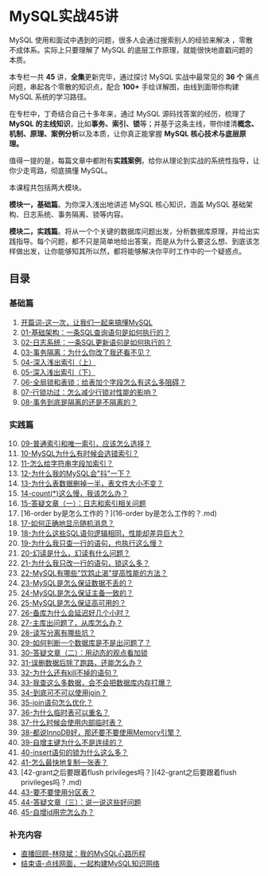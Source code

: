 # MySQL实战45讲

MySQL 使用和面试中遇到的问题，很多人会通过搜索别人的经验来解决 ，零散不成体系。实际上只要理解了 MySQL 的底层工作原理，就能很快地直戳问题的本质。

本专栏一共 **45** 讲，**全集**更新完毕，通过探讨 MySQL 实战中最常见的 **36 个** 痛点问题，串起各个零散的知识点，配合 **100+** 手绘详解图，由线到面带你构建 MySQL 系统的学习路径。

在专栏中，丁奇结合自己十多年来，通过 MySQL 源码找答案的经历，梳理了 **MySQL 的主线知识**，比如**事务、索引、锁**等；并基于这条主线，带你缕清**概念、机制、原理、案例分析**以及本质，让你真正能掌握 **MySQL 核心技术与底层原理。**

值得一提的是，每篇文章中都附有**实践案例**，给你从理论到实战的系统性指导，让你少走弯路，彻底搞懂 MySQL。

本课程共包括两大模块。

**模块一，基础篇**。为你深入浅出地讲述 MySQL 核心知识，涵盖 MySQL 基础架构、日志系统、事务隔离、锁等内容。

**模块二，实践篇**。将从一个个关键的数据库问题出发，分析数据库原理，并给出实践指导。每个问题，都不只是简单地给出答案，而是从为什么要这么想、到底该怎样做出发，让你能够知其所以然，都将能够解决你平时工作中的一个疑惑点。

## 目录

### 基础篇

1. [开篇词-这一次，让我们一起来搞懂MySQL](开篇词-这一次，让我们一起来搞懂MySQL.md)
2. [01-基础架构：一条SQL查询语句是如何执行的？](01-基础架构：一条SQL查询语句是如何执行的？.md)
3. [02-日志系统：一条SQL更新语句是如何执行的？](02-日志系统：一条SQL更新语句是如何执行的？.md)
4. [03-事务隔离：为什么你改了我还看不见？](03-事务隔离：为什么你改了我还看不见？.md)
5. [04-深入浅出索引（上）](04-深入浅出索引（上）.md)
6. [05-深入浅出索引（下）](05-深入浅出索引（下）.md)
7. [06-全局锁和表锁：给表加个字段怎么有这么多阻碍？](06-全局锁和表锁：给表加个字段怎么有这么多阻碍？.md)
8. [07-行锁功过：怎么减少行锁对性能的影响？](07-行锁功过：怎么减少行锁对性能的影响？.md)
9. [08-事务到底是隔离的还是不隔离的？](08-事务到底是隔离的还是不隔离的？.md)

### 实践篇

10. [09-普通索引和唯一索引，应该怎么选择？](09-普通索引和唯一索引，应该怎么选择？.md)
11. [10-MySQL为什么有时候会选错索引？](10-MySQL为什么有时候会选错索引？.md)
12. [11-怎么给字符串字段加索引？](11-怎么给字符串字段加索引？.md)
13. [12-为什么我的MySQL会"抖"一下？](12-为什么我的MySQL会抖一下？.md)
14. [13-为什么表数据删掉一半，表文件大小不变？](13-为什么表数据删掉一半，表文件大小不变？.md)
15. [14-count(*)这么慢，我该怎么办？](14-count(*)这么慢，我该怎么办？.md)
16. [15-答疑文章（一）：日志和索引相关问题](15-答疑文章（一）：日志和索引相关问题.md)
17. [16-order by是怎么工作的？](16-order by是怎么工作的？.md)
18. [17-如何正确地显示随机消息？](17-如何正确地显示随机消息？.md)
19. [18-为什么这些SQL语句逻辑相同，性能却差异巨大？](18-为什么这些SQL语句逻辑相同，性能却差异巨大？.md)
20. [19-为什么我只查一行的语句，也执行这么慢？](19-为什么我只查一行的语句，也执行这么慢？.md)
21. [20-幻读是什么，幻读有什么问题？](20-幻读是什么，幻读有什么问题？.md)
22. [21-为什么我只改一行的语句，锁这么多？](21-为什么我只改一行的语句，锁这么多？.md)
23. [22-MySQL有哪些"饮鸩止渴"提高性能的方法？](22-MySQL有哪些饮鸩止渴提高性能的方法？.md)
24. [23-MySQL是怎么保证数据不丢的？](23-MySQL是怎么保证数据不丢的？.md)
25. [24-MySQL是怎么保证主备一致的？](24-MySQL是怎么保证主备一致的？.md)
26. [25-MySQL是怎么保证高可用的？](25-MySQL是怎么保证高可用的？.md)
27. [26-备库为什么会延迟好几个小时？](26-备库为什么会延迟好几个小时？.md)
28. [27-主库出问题了，从库怎么办？](27-主库出问题了，从库怎么办？.md)
29. [28-读写分离有哪些坑？](28-读写分离有哪些坑？.md)
30. [29-如何判断一个数据库是不是出问题了？](29-如何判断一个数据库是不是出问题了？.md)
31. [30-答疑文章（二）：用动态的观点看加锁](30-答疑文章（二）：用动态的观点看加锁.md)
32. [31-误删数据后除了跑路，还能怎么办？](31-误删数据后除了跑路，还能怎么办？.md)
33. [32-为什么还有kill不掉的语句？](32-为什么还有kill不掉的语句？.md)
34. [33-我查这么多数据，会不会把数据库内存打爆？](33-我查这么多数据，会不会把数据库内存打爆？.md)
35. [34-到底可不可以使用join？](34-到底可不可以使用join？.md)
36. [35-join语句怎么优化？](35-join语句怎么优化？.md)
37. [36-为什么临时表可以重名？](36-为什么临时表可以重名？.md)
38. [37-什么时候会使用内部临时表？](37-什么时候会使用内部临时表？.md)
39. [38-都说InnoDB好，那还要不要使用Memory引擎？](38-都说InnoDB好，那还要不要使用Memory引擎？.md)
40. [39-自增主键为什么不是连续的？](39-自增主键为什么不是连续的？.md)
41. [40-insert语句的锁为什么这么多？](40-insert语句的锁为什么这么多？.md)
42. [41-怎么最快地复制一张表？](41-怎么最快地复制一张表？.md)
43. [42-grant之后要跟着flush privileges吗？](42-grant之后要跟着flush privileges吗？.md)
44. [43-要不要使用分区表？](43-要不要使用分区表？.md)
45. [44-答疑文章（三）：说一说这些好问题](44-答疑文章（三）：说一说这些好问题.md)
46. [45-自增id用完怎么办？](45-自增id用完怎么办？.md)

### 补充内容

- [直播回顾-林晓斌：我的MySQL心路历程](直播回顾-林晓斌：我的MySQL心路历程.md)
- [结束语-点线网面，一起构建MySQL知识网络](结束语-点线网面，一起构建MySQL知识网络.md)